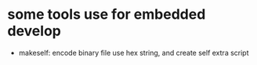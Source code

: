 # some tools use for embedded develop

- makeself: encode binary file use hex string, and create self extra script
